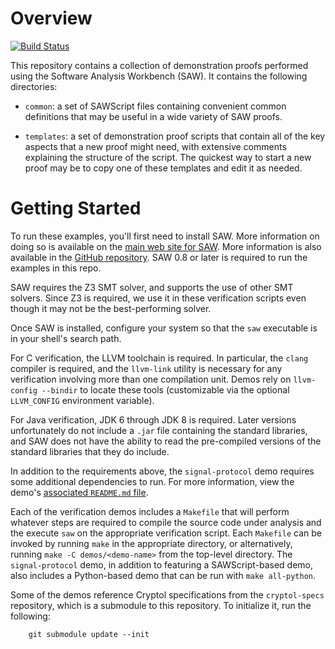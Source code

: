 # Overview
[![Build Status](https://github.com/GaloisInc/saw-demos/workflows/saw-demos/badge.svg)](https://github.com/GaloisInc/saw-demos/actions?query=workflow%3Asaw-demos)

This repository contains a collection of demonstration proofs performed
using the Software Analysis Workbench (SAW). It contains the following
directories:

* `common`: a set of SAWScript files containing convenient common
  definitions that may be useful in a wide variety of SAW proofs.

* `templates`: a set of demonstration proof scripts that contain all of
  the key aspects that a new proof might need, with extensive comments
  explaining the structure of the script. The quickest way to start a
  new proof may be to copy one of these templates and edit it as needed.

# Getting Started

To run these examples, you'll first need to install SAW. More
information on doing so is available on the [main web site for
SAW](https://saw.galois.com). More information is also available in the
[GitHub repository](https://github.com/GaloisInc/saw-script). SAW 0.8 or
later is required to run the examples in this repo.

SAW requires the Z3 SMT solver, and supports the use of other SMT
solvers. Since Z3 is required, we use it in these verification scripts
even though it may not be the best-performing solver.

Once SAW is installed, configure your system so that the `saw`
executable is in your shell's search path.

For C verification, the LLVM toolchain is required. In particular, the `clang`
compiler is required, and the `llvm-link` utility is necessary for any
verification involving more than one compilation unit. Demos rely on
`llvm-config --bindir` to locate these tools (customizable via the optional
`LLVM_CONFIG` environment variable).

For Java verification, JDK 6 through JDK 8 is required. Later versions
unfortunately do not include a `.jar` file containing the standard
libraries, and SAW does not have the ability to read the pre-compiled
versions of the standard libraries that they do include.

In addition to the requirements above, the `signal-protocol` demo requires
some additional dependencies to run. For more information, view the
demo's [associated `README.md` file](demos/signal-protocol/README.md).

Each of the verification demos includes a `Makefile` that will perform
whatever steps are required to compile the source code under analysis
and the execute `saw` on the appropriate verification script. Each
`Makefile` can be invoked by running `make` in the appropriate directory,
or alternatively, running `make -C demos/<demo-name>` from the top-level
directory. The `signal-protocol` demo, in addition to featuring a
SAWScript-based demo, also includes a Python-based demo that can be run
with `make all-python`.

Some of the demos reference Cryptol specifications from the
`cryptol-specs` repository, which is a submodule to this repository. To
initialize it, run the following:

        git submodule update --init
